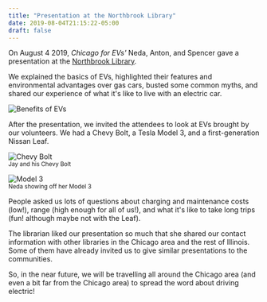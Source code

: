 ```yaml
---
title: "Presentation at the Northbrook Library"
date: 2019-08-04T21:15:22-05:00
draft: false
---
```


On August 4 2019, *Chicago for EVs'* Neda, Anton, and Spencer gave a presentation at the 
[Northbrook Library](https://www.northbrook.info/).

We explained the basics of EVs, highlighted their features and environmental advantages over gas cars, 
busted some common myths, and shared our experience of what it's like to live with an electric car.

![Benefits of EVs](/images/events/2019/northbrook/northbrook_library_presentation.JPG)

After the presentation, we invited the attendees to look at EVs brought by our volunteers.
We had a Chevy Bolt, a Tesla Model 3, and a first-generation Nissan Leaf.

![Chevy Bolt](/images/events/2019/northbrook/going_green_library_bolt.jpg)
<br><small>Jay and his Chevy Bolt</small>

![Model 3](/images/events/2019/northbrook/going_green_library_model3.jpg)
<br><small>Neda showing off her Model 3</small>

People asked us lots of questions about charging and maintenance costs (low!), 
range (high enough for all of us!), and what it's like to take 
long trips (fun! although maybe not with the Leaf).

The librarian liked our presentation so much that she shared our contact information with other libraries 
in the Chicago area and the rest of Illinois. Some of them have already invited us to give similar presentations
to the communities. 

So, in the near future, we will be travelling all around the Chicago area (and even a bit far from the Chicago area)
to spread the word about driving electric!
